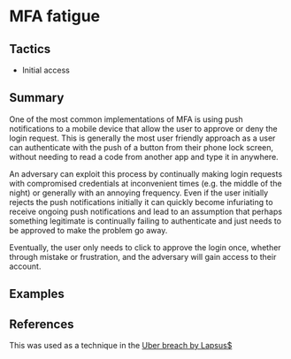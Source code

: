 # MFA fatigue

## Tactics
* Initial access

## Summary
One of the most common implementations of MFA is using push notifications to a mobile device that allow the user to approve or deny the login request. This is generally the most user friendly approach as a user can authenticate with the push of a button from their phone lock screen, without needing to read a code from another app and type it in anywhere.

An adversary can exploit this process by continually making login requests with compromised credentials at inconvenient times (e.g. the middle of the night) or generally with an annoying frequency. Even if the user initially rejects the push notifications initially it can quickly become infuriating to receive ongoing push notifications and lead to an assumption that perhaps something legitimate is continually failing to authenticate and just needs to be approved to make the problem go away.

Eventually, the user only needs to click to approve the login once, whether through mistake or frustration, and the adversary will gain access to their account. 

## Examples


## References
This was used as a technique in the [Uber breach by Lapsus$](https://www.darkreading.com/attacks-breaches/uber-breach-external-contractor-mfa-bombing-attack)
